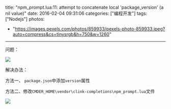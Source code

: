 title: "npm_prompt.lua:11: attempt to concatenate local 'package_version' (a nil value)"
date: 2016-02-04 09:31:06
categories: ["编程开发"]
tags: ["Nodejs"]
photos:
  - "https://images.pexels.com/photos/859933/pexels-photo-859933.jpeg?auto=compress&cs=tinysrgb&h=750&w=1260"
---
问题：

![](http://7xkexv.dl1.z0.glb.clouddn.com/20160204/cmder.png)

解决办法：

方法一、 `package.json`中添加`version`属性

方法二、修改`CMDER_HOME\vendor\clink-completions\npm_prompt.lua`文件

![](http://7xkexv.dl1.z0.glb.clouddn.com/20160204/npm_prompt.png)
